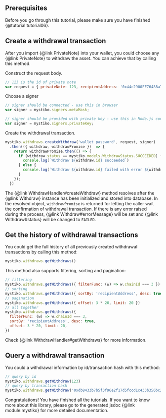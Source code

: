 ## Prerequisites
Before you go through this tutorial, please make sure you have finished {@tutorial tutorial06}.

## Create a withdrawal transaction
After you import {@link PrivateNote} into your wallet, you could choose any {@link PrivateNote} to withdraw the asset.
You can achieve that by calling this method.

Construct the request body.
```javascript
// 123 is the id of private note
var request = { privateNote: 123, recipientAddress: '0x44c2900FF76488a7C615Aab5a9Ef4ac61c241065' }
```

Choose a signer
```javascript
// signer should be connected - use this in browser
var signer = mystiko.signers.metaMask;
```
```javascript
// signer should be provided with private key - use this in Node.js console
var signer = mystiko.signers.privateKey;
```

Create the withdrawal transaction.
```javascript
mystiko.withdraws.createWithdraw('wallet password', request, signer)
  .then(({ withdraw, withdrawPromise })  => {
    return withdrawPromise.then(() => {
      if (withdraw.status == mystiko.models.WithdrawStatus.SUCCEEDED) {
        console.log(`Withdraw ${withdraw.id} succeeded`)
      } else {
        console.log(`Withdraw ${withdraw.id} failed with error ${withdraw.errorMessage}`)
      }
    });
  })
```

The {@link WithdrawHandler#createWithdraw} method resolves after the {@link Withdraw} instance has been initialized
and stored into database. In the resolved object, `withdrawPromise` is returned for letting the caller wait
the confirmation of withdrawal transaction. If there is any error raised during the process,
{@link Withdraw#errorMessage} will be set and {@link Withdraw#status} will be changed to `FAILED`.

## Get the history of withdrawal transactions
You could get the full history of all previously created withdrawal transactions by calling this method:

```javascript
mystiko.withdraws.getWithdraws()
```

This method also supports filtering, sorting and pagination:

```javascript
// filtering
mystiko.withdraws.getWithdraws({ filterFunc: (w) => w.chainId === 3 })
// sorting
mystiko.withdraws.getWithdraws({ sortBy: 'recipientAddress', desc: true })
// pagination
mystiko.withdraws.getWithdraws({ offset: 3 * 20, limit: 20 })
// all together
mystiko.withdraws.getWithdraws({
  filterFunc: (w) => w.chainId === 3,
  sortBy: 'recipientAddress', desc: true,
  offset: 3 * 20, limit: 20,
})
```

Check {@link WithdrawHandler#getWithdraws} for more information.

## Query a withdrawal transaction
You could a withdrawal information by id/transaction hash with this method:

```javascript
// query by id
mystiko.withdraws.getWithdraw(123)
// query by transaction hash
mystiko.withdraws.getWithdraw('0xdb8433b7b5f3f96e2f17d5fccd1c433b356bc210e3637447d5a284f5f06f6b3a')
```

Congratulations! You have finished all the tutorials. If you want to know more about this library, please
go to the generated jsdoc {@link module:mystiko} for more detailed documentation.
